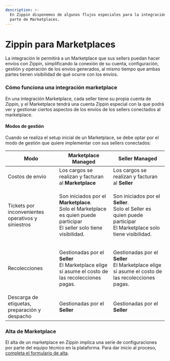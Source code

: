 ```yaml
---
description: >-
  En Zippin disponemos de algunos flujos especiales para la integración por
  parte de Marketplaces.
---
```


# Zippin para Marketplaces

La integración le permitirá a un Marketplace que sus sellers puedan hacer envíos con Zippin, simplificando la conexión de su cuenta, configuración, gestión y operación de los envíos generados, al mismo tiempo que ambas partes tienen visibilidad de qué ocurre con los envíos.

### Cómo funciona una integración marketplace

En una integración Marketplace, cada seller tiene su propia cuenta de Zippin, y el Marketplace tendrá una cuenta Zippin especial con la que podrá ver y gestionar ciertos aspectos de los envíos de los sellers conectados al marketplace.

#### Modos de gestión

Cuando se realiza el setup inicial de un Marketplace, se debe optar por el modo de gestión que quiere implementar con sus sellers conectados:

| Modo                                               | Marketplace Managed                                                                                                                             | Seller Managed                                                                                                                             |
| -------------------------------------------------- | ----------------------------------------------------------------------------------------------------------------------------------------------- | ------------------------------------------------------------------------------------------------------------------------------------------ |
| Costos de envío                                    | Los cargos se realizan y facturan al **Marketplace**                                                                                            | Los cargos se realizan y facturan al **Seller**                                                                                            |
| Tickets por inconvenientes operativos y siniestros | <p>Son iniciados por el <strong>Marketplace</strong>.<br>Solo el Marketplace es quien puede participar<br>El seller solo tiene visibilidad.</p> | <p>Son iniciados por el <strong>Seller</strong>.<br>Solo el Seller es quien puede participar<br>El Marketplace solo tiene visibilidad.</p> |
| Recolecciones                                      | <p>Gestionadas por el <strong>Seller</strong><br>El Marketplace elige si asume el costo de las recolecciones pagas.</p>                         | <p>Gestionadas por el <strong>Seller</strong><br>El Marketplace elige si asume el costo de las recolecciones pagas.</p>                    |
| Descarga de etiquetas, preparación y despacho      | Gestionadas por el **Seller**                                                                                                                   | Gestionadas por el **Seller**                                                                                                              |

### Alta de Marketplace

El alta de un marketplace en Zippin implica una serie de configuraciones por parte del equipo técnico en la plataforma. Para dar inicio al proceso, [completa el formulario de alta](https://forms.gle/KPRKamfiXdwVgow6A).
